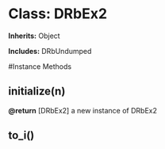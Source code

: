 # Class: DRbEx2
**Inherits:** Object
    
**Includes:** DRbUndumped
  




#Instance Methods
## initialize(n) [](#method-i-initialize)

**@return** [DRbEx2] a new instance of DRbEx2

## to_i() [](#method-i-to_i)

